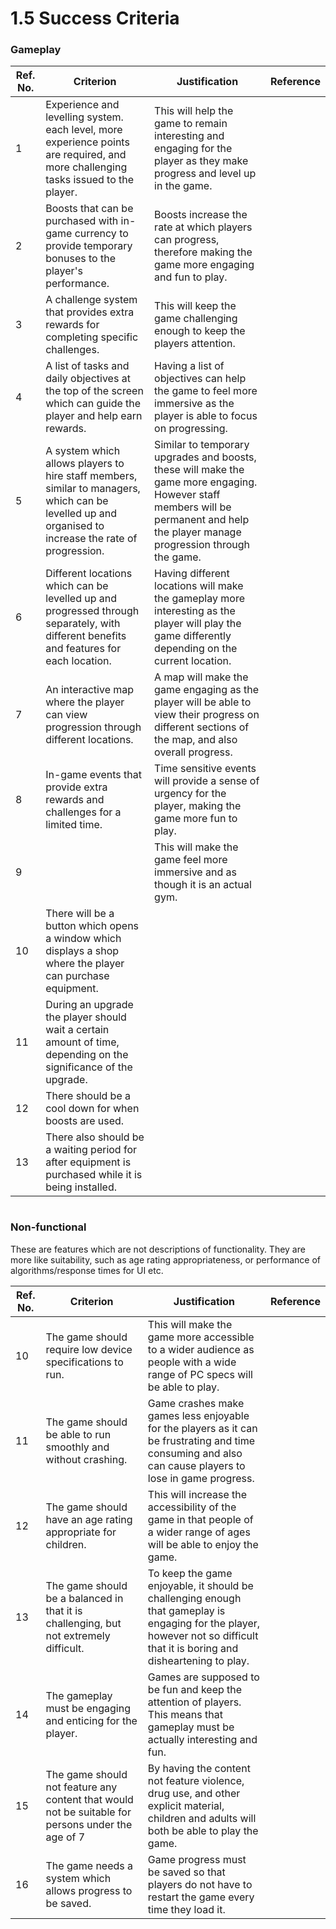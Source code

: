 # 1.5 Success Criteria

### Gameplay

| Ref. No. | Criterion                                                                                                                                              | Justification                                                                                                                                                                      | Reference |
| -------- | ------------------------------------------------------------------------------------------------------------------------------------------------------ | ---------------------------------------------------------------------------------------------------------------------------------------------------------------------------------- | --------- |
| 1        | Experience and levelling system. each level, more experience points are required, and more challenging tasks issued to the player.                     | This will help the game to remain interesting and engaging for the player as they make progress and level up in the game.                                                          |           |
| 2        | Boosts that can be purchased with in-game currency to provide temporary bonuses to the player's performance.                                           | Boosts increase the rate at which players can progress, therefore making the game more engaging and fun to play.                                                                   |           |
| 3        | A challenge system that provides extra rewards for completing specific challenges.                                                                     | This will keep the game challenging enough to keep the players attention.                                                                                                          |           |
| 4        | A list of tasks and daily objectives at the top of the screen which can guide the player and help earn rewards.                                        | Having a list of objectives can help the game to feel more immersive as the player is able to focus on progressing.                                                                |           |
| 5        | A system which allows players to hire staff members, similar to managers,  which can be levelled up and organised to increase the rate of progression. | Similar to temporary upgrades and boosts, these will make the game more engaging. However staff members will be permanent and help the player manage progression through the game. |           |
| 6        | Different locations which can be levelled up and progressed through separately, with different benefits and features for each location.                | Having different locations will make the gameplay more interesting as the player will play the game differently depending on the current location.                                 |           |
| 7        | An interactive map where the player can view progression through different locations.                                                                  | A map will make the game engaging as the player will be able to view their progress on different sections of the map, and also overall progress.                                   |           |
| 8        | In-game events that provide extra rewards and challenges for a limited time.                                                                           | Time sensitive events will provide a sense of urgency for the player, making the game more fun to play.                                                                            |           |
| 9        |                                                                                                                                                        | This will make the game feel more immersive and as though it is an actual gym.                                                                                                     |           |
| 10       | There will be a button which opens a window which displays a shop where the player can purchase equipment.                                             |                                                                                                                                                                                    |           |
| 11       | During an upgrade the player should wait a certain amount of time, depending on the significance of the upgrade.                                       |                                                                                                                                                                                    |           |
| 12       | There should be a cool down for when boosts are used.                                                                                                  |                                                                                                                                                                                    |           |
| 13       | There also should be a waiting period for after equipment is purchased while it is being installed.                                                    |                                                                                                                                                                                    |           |

```
```

### Non-functional

These are features which are not descriptions of functionality. They are more like suitability, such as age rating appropriateness, or performance of algorithms/response times for UI etc.

| Ref. No. | Criterion                                                                                         | Justification                                                                                                                                                               | Reference |
| -------- | ------------------------------------------------------------------------------------------------- | --------------------------------------------------------------------------------------------------------------------------------------------------------------------------- | --------- |
| 10       | The game should require low device specifications to run.                                         | This will make the game more accessible to a wider audience as people with a wide range of PC specs will be able to play.                                                   |           |
| 11       | The game should be able to run smoothly and without crashing.                                     | Game crashes make games less enjoyable for the players as it can be frustrating and time consuming and also can cause players to lose in game progress.                     |           |
| 12       | The game should have an age rating appropriate for children.                                      | This will increase the accessibility of the game in that people of a wider range of ages will be able to enjoy the game.                                                    |           |
| 13       | The game should be a balanced in that it is challenging, but not extremely difficult.             | To keep the game enjoyable, it should be challenging enough that gameplay is engaging for the player, however not so difficult that it is boring and disheartening to play. |           |
| 14       | The gameplay must be engaging and enticing for the player.                                        | Games are supposed to be fun and keep the attention of players. This means that gameplay must be actually interesting and fun.                                              |           |
| 15       | The game should not feature any content that would not be suitable for persons under the age of 7 | By having the content not feature violence, drug use, and other explicit material, children and adults will both be able to play the game.                                  |           |
| 16       | The game needs a system which allows progress to be saved.                                        | Game progress must be saved so that players do not have to restart the game every time they load it.                                                                        |           |
